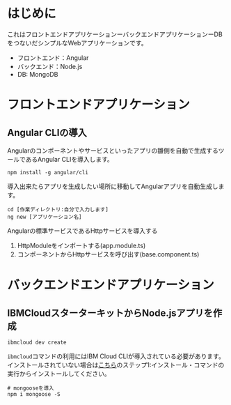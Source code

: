 # はじめに
これはフロントエンドアプリケーションーバックエンドアプリケーションーDBをつないだシンプルなWebアプリケーションです。
- フロントエンド：Angular
- バックエンド：Node.js
- DB: MongoDB

# フロントエンドアプリケーション

## Angular CLIの導入
Angularのコンポーネントやサービスといったアプリの雛側を自動で生成するツールであるAngular CLIを導入します。
```
npm install -g angular/cli
```
導入出来たらアプリを生成したい場所に移動してAngularアプリを自動生成します。
```
cd [作業ディレクトリ:自分で入力します]
ng new [アプリケーション名]
```

Angularの標準サービスであるHttpサービスを導入する
1. HttpModuleをインポートする(app.module.ts)
1. コンポーネントからHttpサービスを呼び出す(base.component.ts)

# バックエンドエンドアプリケーション

## IBMCloudスターターキットからNode.jsアプリを作成
```
ibmcloud dev create
```
`ibmcloud`コマンドの利用にはIBM Cloud CLIが導入されている必要があります。インストールされていない場合は[こちら](https://cloud.ibm.com/docs/cli?topic=cli-getting-started)のステップ1:インストール・コマンドの実行からインストールしてください。

```
# mongooseを導入
npm i mongoose -S
```